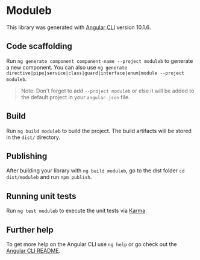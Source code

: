 # Moduleb

This library was generated with [Angular CLI](https://github.com/angular/angular-cli) version 10.1.6.

## Code scaffolding

Run `ng generate component component-name --project moduleb` to generate a new component. You can also use `ng generate directive|pipe|service|class|guard|interface|enum|module --project moduleb`.
> Note: Don't forget to add `--project moduleb` or else it will be added to the default project in your `angular.json` file. 

## Build

Run `ng build moduleb` to build the project. The build artifacts will be stored in the `dist/` directory.

## Publishing

After building your library with `ng build moduleb`, go to the dist folder `cd dist/moduleb` and run `npm publish`.

## Running unit tests

Run `ng test moduleb` to execute the unit tests via [Karma](https://karma-runner.github.io).

## Further help

To get more help on the Angular CLI use `ng help` or go check out the [Angular CLI README](https://github.com/angular/angular-cli/blob/master/README.md).
